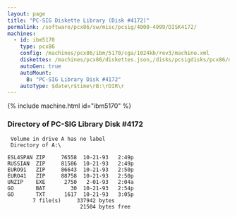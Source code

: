 ```yaml
---
layout: page
title: "PC-SIG Diskette Library (Disk #4172)"
permalink: /software/pcx86/sw/misc/pcsig/4000-4999/DISK4172/
machines:
  - id: ibm5170
    type: pcx86
    config: /machines/pcx86/ibm/5170/cga/1024kb/rev3/machine.xml
    diskettes: /machines/pcx86/diskettes.json,/disks/pcsigdisks/pcx86/diskettes.json
    autoGen: true
    autoMount:
      B: "PC-SIG Library Disk #4172"
    autoType: $date\r$time\rB:\rDIR\r
---
```


{% include machine.html id="ibm5170" %}

### Directory of PC-SIG Library Disk #4172

     Volume in drive A has no label
     Directory of A:\

    ESL4SPAN ZIP     76558  10-21-93   2:49p
    RUSSIAN  ZIP     81586  10-21-93   2:49p
    EURO91   ZIP     86643  10-21-93   2:50p
    EURO41   ZIP     88758  10-21-93   2:50p
    UNZIP    EXE      2750   2-01-93   2:04a
    GO       BAT        30  10-21-93   2:54p
    GO       TXT      1617  10-21-93   3:05p
            7 file(s)     337942 bytes
                           21504 bytes free
